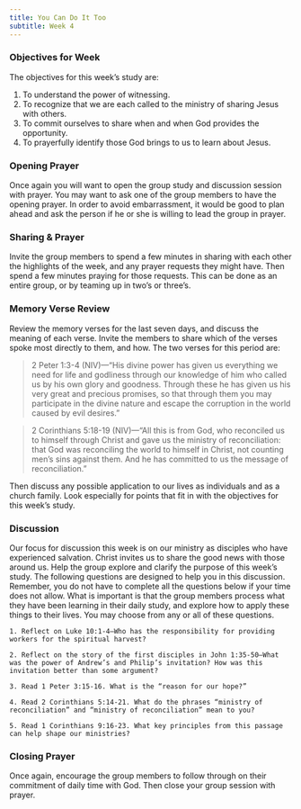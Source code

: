 ```yaml
---
title: You Can Do It Too
subtitle: Week 4
---
```


### Objectives for Week

The objectives for this week’s study are:

1. To understand the power of witnessing.
2. To recognize that we are each called to the ministry of sharing Jesus with others.
3. To commit ourselves to share when and when God provides the opportunity.
4. To prayerfully identify those God brings to us to learn about Jesus.

### Opening Prayer

Once again you will want to open the group study and discussion session with prayer. You may want to ask one of the group members to have the opening prayer. In order to avoid embarrassment, it would be good to plan ahead and ask the person if he or she is willing to lead the group in prayer.

### Sharing & Prayer

Invite the group members to spend a few minutes in sharing with each other the highlights of the week, and any prayer requests they might have. Then spend a few minutes praying for those requests. This can be done as an entire group, or by teaming up in two’s or three’s.

### Memory Verse Review

Review the memory verses for the last seven days, and discuss the meaning of each verse. Invite the members to share which of the verses spoke most directly to them, and how. The two verses for this period are:

> 2 Peter 1:3-4 (NIV)—“His divine power has given us everything we need for life and godliness through our knowledge of him who called us by his own glory and goodness. Through these he has given us his very great and precious promises, so that through them you may participate in the divine nature and escape the corruption in the world caused by evil desires.”

> 2 Corinthians 5:18-19 (NIV)—“All this is from God, who reconciled us to himself through Christ and gave us the ministry of reconciliation: that God was reconciling the world to himself in Christ, not counting men’s sins against them. And he has committed to us the message of reconciliation.”

Then discuss any possible application to our lives as individuals and as a church family. Look especially for points that fit in with the objectives for this week’s study.

### Discussion

Our focus for discussion this week is on our ministry as disciples who have experienced salvation. Christ invites us to share the good news with those around us. Help the group explore and clarify the purpose of this week’s study. The following questions are designed to help you in this discussion. Remember, you do not have to complete all the questions below if your time does not allow. What is important is that the group members process what they have been learning in their daily study, and explore how to apply these things to their lives. You may choose from any or all of these questions.

`1. Reflect on Luke 10:1-4—Who has the responsibility for providing workers for the spiritual harvest?`

`2. Reflect on the story of the first disciples in John 1:35-50—What was the power of Andrew’s and Philip’s invitation? How was this invitation better than some argument?`

`3. Read 1 Peter 3:15-16. What is the “reason for our hope?”`

`4. Read 2 Corinthians 5:14-21. What do the phrases “ministry of reconciliation” and “ministry of reconciliation” mean to you?`

`5. Read 1 Corinthians 9:16-23. What key principles from this passage can help shape our ministries?`

### Closing Prayer

Once again, encourage the group members to follow through on their commitment of daily time with God. Then close your group session with prayer.